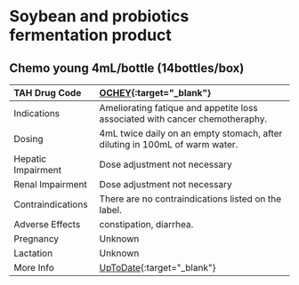# Soybean and probiotics fermentation product

## Chemo young 4mL/bottle (14bottles/box)

| TAH Drug Code      | [OCHEY](https://www.tahsda.org.tw/drugs/hissearch.php?drug_code=OCHEY){:target="_blank"}                                     |
|:-------------------|:-----------------------------------------------------------------------------------------------------------------------------|
| Indications        | Ameliorating fatique and appetite loss associated with cancer chemotheraphy.                                                 |
| Dosing             | 4mL twice daily on an empty stomach, after diluting in 100mL of warm water.                                                  |
| Hepatic Impairment | Dose adjustment not necessary                                                                                                |
| Renal Impairment   | Dose adjustment not necessary                                                                                                |
| Contraindications  | There are no contraindications listed on the label.                                                                          |
| Adverse Effects    | constipation, diarrhea.                                                                                                      |
| Pregnancy          | Unknown                                                                                                                      |
| Lactation          | Unknown                                                                                                                      |
| More Info          | [UpToDate](https://www.uptodate.com/contents/soybean-and-probiotics-fermentation-product-drug-information){:target="_blank"} |

